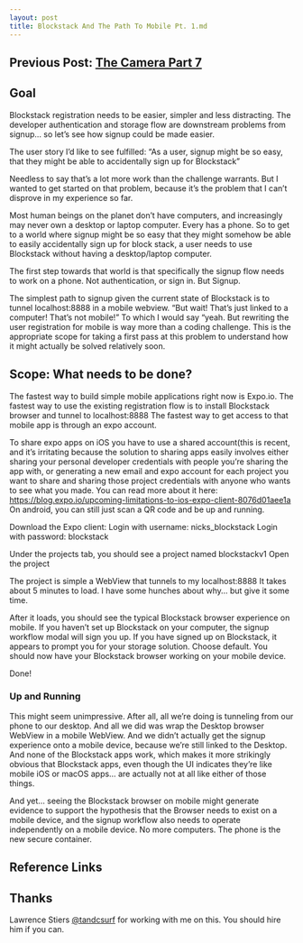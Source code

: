 ```yaml
---
layout: post
title: Blockstack And The Path To Mobile Pt. 1.md
---
```


## Previous Post: [The Camera Part 7](https://nsipplswezey.github.io/2017/12/17/VoltAGE-The-Camera-Pt.-7.html) 

## Goal

Blockstack registration needs to be easier, simpler and less distracting. The developer authentication and storage flow are downstream problems from signup… so let’s see how signup could be made easier.

The user story I’d like to see fulfilled:
“As a user, signup might be so easy, that they might be able to accidentally sign up for Blockstack”

Needless to say that’s a lot more work than the challenge warrants. 
But I wanted to get started on that problem, because it’s the problem that I can’t disprove in my experience so far.

Most human beings on the planet don’t have computers, and increasingly may never own a desktop or laptop computer. 
Every has a phone.
So to get to a world where signup might be so easy that they might somehow be able to easily accidentally sign up for block stack, a user needs to use Blockstack without having a desktop/laptop computer.

The first step towards that world is that specifically the signup flow needs to work on a phone. Not authentication, or sign in. But Signup.

The simplest path to signup given the current state of Blockstack is to tunnel localhost:8888 in a mobile webview. “But wait! That’s just linked to a computer! That’s not mobile!” To which I would say “yeah. But rewriting the user registration for mobile is way more than a coding challenge. This is the appropriate scope for taking a first pass at this problem to understand how it might actually be solved relatively soon.


## Scope: What needs to be done?

The fastest way to build simple mobile applications right now is Expo.io.
The fastest way to use the existing registration flow is to install Blockstack browser and tunnel to localhost:8888
The fastest way to get access to that mobile app is through an expo account.

To share expo apps on iOS you have to use a shared account(this is recent, and it’s irritating because the solution to sharing apps easily involves either sharing your personal developer credentials with people you’re sharing the app with, or generating a new email and expo account for each project you want to share and sharing those project credentials with anyone who wants to see what you made. You can read more about it here: https://blog.expo.io/upcoming-limitations-to-ios-expo-client-8076d01aee1a
On android, you can still just scan a QR code and be up and running.

Download the Expo client:
Login with username: nicks_blockstack
Login with password: blockstack

Under the projects tab, you should see a project named blockstackv1
Open the project

The project is simple a WebView that tunnels to my localhost:8888
It takes about 5 minutes to load. I have some hunches about why… but give it some time.

After it loads, you should see the typical Blockstack browser experience on mobile.
If you haven’t set up Blockstack on your computer, the signup workflow modal will sign you up.
If you have signed up on Blockstack, it appears to prompt you for your storage solution. Choose default.
You should now have your Blockstack browser working on your mobile device.

Done!


### Up and Running

This might seem unimpressive.
After all, all we’re doing is tunneling from our phone to our desktop.
And all we did was wrap the Desktop browser WebView in a mobile WebView.
And we didn’t actually get the signup experience onto a mobile device, because we’re still linked to the Desktop.
And none of the Blockstack apps work, which makes it more strikingly obvious that Blockstack apps, even though the UI indicates they’re like mobile iOS or macOS apps… are actually not at all like either of those things.

And yet… seeing the Blockstack browser on mobile might generate evidence to support the hypothesis that the Browser needs to exist on a mobile device, and the signup workflow also needs to operate independently on a mobile device. No more computers. The phone is the new secure container.


## Reference Links


## **Thanks** 
Lawrence Stiers [@tandcsurf](https://github.com/tandcsurf) for working with me on this. You should hire him if you can.



